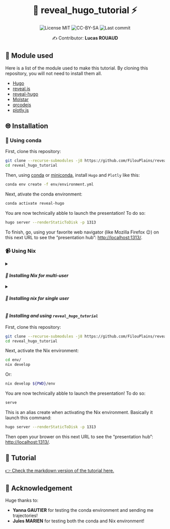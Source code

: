 <div align="center">

# 🦙 reveal_hugo_tutorial ⚡

![License MIT](https://img.shields.io/badge/License-MIT-green)
![CC-BY-SA](https://img.shields.io/badge/License-CC%E2%80%91BY%E2%80%91SA-green)
![Last commit](https://img.shields.io/github/last-commit/FilouPlains/reveal_hugo_tutorial.svg)

✍️ Contributor: **Lucas ROUAUD**

</div>

## 🌳 Module used

Here is a list of the module used to make this tutorial. By cloning this repository,
you will not need to install them all.

-   [Hugo](https://gohugo.io/)
-   [reveal.js](https://revealjs.com/)
-   [reveal-hugo](https://github.com/joshed-io/reveal-hugo)
-   [Molstar](https://molstar.org/)
-   [qrcodejs](https://davidshimjs.github.io/qrcodejs/)
-   [plotly.js](https://plotly.com/)

## 🌐 Installation

### 🐍 Using conda

First, clone this repository:

```bash
git clone --recurse-submodules -j8 https://github.com/FilouPlains/reveal_hugo_tutorial.git
cd reveal_hugo_tutorial
```

Then, using [conda](https://www.anaconda.com/download) or [miniconda](https://docs.anaconda.com/miniconda/),
install `Hugo` and `Plotly` like this:

```bash
conda env create -f env/environment.yml
```

Next, ativate the conda environment:

```bash
conda activate reveal-hugo
```

You are now technically abble to launch the presentation! To do so:

```bash
hugo server --renderStaticToDisk -p 1313
```

To finish, go, using your favorite web navigator (like Mozilla Firefox 😉) on this
next URL to see the “presentation hub”: [http://localhost:1313/](http://localhost:1313/).

### 📹 Using Nix

<details>
<summary><h4><em>🔸 Installing Nix for multi-user</em></h4></summary>

Download [Nix](https://nixos.org/download/) using this command:

```bash
# Multi-user installation.
sh <(curl -L https://nixos.org/nix/install) --daemon
```

Next, enable `flakes`. To do so, add this:

```nix
experimental-features = nix-command flakes
```

To the `/etc/nix/nix.conf` file. One example to do so is to `cat` the file to check
if the line is not present. Then, if so, do:

```bash
sudo echo "experimental-features = nix-command flakes" >> /etc/nix/nix.conf
```

**⚠️ Do not forget to close your terminal et reopen it to enable fully nix flakes!**

</details>

<details>
<summary><h4><em>🔸 Installing nix for single user</em></h4></summary>

Download [Nix](https://nixos.org/download/) using this command:

```bash
# Or you can do a single-user installation:
sh <(curl -L https://nixos.org/nix/install) --no-daemon
```

Next, enable `flakes`. To do so, add this:

```nix
experimental-features = nix-command flakes
```

To the `~/.config/nix/nix.conf` file. One example to do so is to `cat` the file to check
if the line is not present. Then, if so, do:

```bash
echo "experimental-features = nix-command flakes" >> ~/.config/nix/nix.conf
```

> **Note**
>
> You might have to create the `nix/` folder in `.config/` using:
> ```bash
> mkdir ~/.config/nix
> ```

**⚠️ Do not forget to close your terminal et reopen it to enable fully nix flakes!**

</details>

#### _🔸 Installing and using `reveal_hugo_tutorial`_

First, clone this repository:

```bash
git clone --recurse-submodules -j8 https://github.com/FilouPlains/reveal_hugo_tutorial.git
cd reveal_hugo_tutorial
```

Next, activate the Nix environment:

```bash
cd env/
nix develop
```

Or:

```bash
nix develop ${PWD}/env
```

You are now technically abble to launch the presentation! To do so:

```bash
serve
```

This is an alias create when activating the Nix environment. Basically it launch
this command:

```bash
hugo server --renderStaticToDisk -p 1313
```

Then open your brower on this next URL to see the “presentation hub”: [http://localhost:1313/](http://localhost:1313/).

## 📰 Tutorial

[👉 Check the markdown version of the tutorial here.](https://github.com/FilouPlains/reveal_hugo_tutorial/blob/main/tutorial.md)

## 🙇 Acknowledgement

Huge thanks to:

- **Yanna GAUTIER** for testing the conda environment and sending me trajectories!
- **Jules MARIEN** for testing both the conda and Nix environment!
